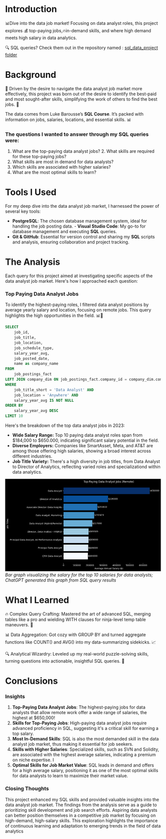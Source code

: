 # Introduction
📊Dive into the data job market! Focusing on data analyst roles, this project explores 💰 top-paying jobs,🔥in-demand skills, and where high demand meets high salary in data analytics. 

🔍 SQL queries? Check them out in the repository named : [sql_data_project folder](/sql_data_project)

# Background
🚀 Driven by the desire to navigate the data analyst job market more effectively, this project was born out of the desire to identify the best-paid and most sought-after skills, simplifying the work of others to find the best jobs. 🌟

The data comes from Luke Barousse’s **SQL Course**. It’s packed with information on jobs, salaries, locations, and essential skills. 📊


### The questions I wanted to answer through my SQL queries were:
1. What are the top-paying data analyst jobs? 2. What skills are required for these top-paying jobs?
3. What skills are most in demand for data
analysts?
4. Which skills are associated with higher salaries?
5. What are the most optimal skills to learn?
# Tools I Used

For my deep dive into the data analyst job market, I harnessed the power of several key tools:
- **PostgreSQL**: The chosen database management system, ideal for handling the job posting data. - **Visual Studio Code**: My go-to for database management and executing **SQL** queries.
- **Git & GitHub**: Essential for version control and sharing my **SQL** scripts and analysis, ensuring collaboration and project tracking.
# The Analysis
Each query for this project aimed at investigating specific aspects of the data analyst job market.
Here's how I approached each question:

### Top Paying Data Analyst Jobs
To identify the highest-paying roles, I filtered data analyst positions by average yearly salary and location, focusing on remote jobs. This query highlights the high opportunities in the field. 📊🚀

```sql
SELECT
    job_id,
    job_title,
    job_location,
    job_schedule_type,
    salary_year_avg,
    job_posted_date,
    name as company_name
FROM
    job_postings_fact
LEFT JOIN company_dim ON job_postings_fact.company_id = company_dim.company_id
WHERE 
    job_title_short = 'Data Analyst' AND
    job_location = 'Anywhere' AND
    salary_year_avg IS NOT NULL
ORDER BY 
    salary_year_avg DESC
LIMIT 10
```
Here's the breakdown of the top data analyst jobs in 2023:
- **Wide Salary Range:** Top 10 paying data analyst roles span from $184,000 to $650.000, indicating significant salary potential in the field.
- **Diverse Employers:** Companies like SmartAsset, Meta, and AT&T are among those offering high salaries, showing a broad interest across different industries.
- **Job Title Variety:** There's a high diversity in job titles, from Data Analyst to Director of Analytics, reflecting varied roles and specializationd within data analytics.

![Top Payng Roles](assets\1_top_paying_roles.png)
*Bar graph visualizing the salary for the top 10 salaries for data analysts; ChatGPT generated this graph from SQL query results*

# What I Learned
🔥 Complex Query Crafting: Mastered the art of advanced SQL, merging tables like a pro and wielding WITH clauses for ninja-level temp table maneuvers. 💪

📊 Data Aggregation: Got cozy with GROUP BY and turned aggregate functions like COUNT() and AVG() into my data-summarizing sidekicks. 📈

🔍 Analytical Wizardry: Leveled up my real-world puzzle-solving skills, turning questions into actionable, insightful SQL queries. 🧩
# Conclusions

### Insights
1. **Top-Paying Data Analyst Jobs**: The highest-paying jobs for data analysts that allow remote work offer a wide range of salaries, the highest at $650,000!
2. **Skills for Top-Paying Jobs**: High-paying data analyst jobs require advanced proficiency in SQL, suggesting it's a critical skill for earning a top salary.
3. **Most In-Demand Skills**: SQL is also the most demanded skill in the data analyst job market, thus making it essential for job seekers.
4. **Skills with Higher Salaries**: Specialized skills, such as SVN and Solidity, are associated with the highest average salaries, indicating a premium on niche expertise.
I
5. **Optimal Skills for Job Market Value**: SQL leads in demand and offers for a high average salary, positioning it as one of the most optimal skills for data analysts to learn to maximize their market value.
### Closing Thoughts
This project enhanced my SQL skills and provided valuable insights into the data analyst job
market. The findings from the analysis serve as a guide to prioritizing skill development and job search efforts. Aspiring data analysts can better position themselves in a competitive job market by focusing on high-demand, high-salary skills. This exploration highlights the importance of continuous learning and adaptation to emerging trends in the field of data analytics
